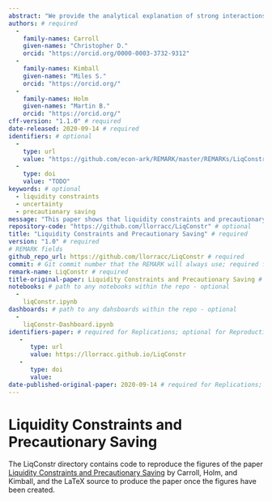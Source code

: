```yaml
---
abstract: "We provide the analytical explanation of strong interactions between precautionary sav- ing and liquidity constraints that are regularly observed in numerical solutions to consump- tion/saving models. The effects of constraints and of uncertainty spring from the same cause: concavification of the consumption function, which can be induced either by constraints or by uncertainty. Concavification propagates back to consumption functions in prior periods. But, surprisingly, once a linear consumption function has been concavified by the presence of either risks or constraints, the introduction of additional concavifiers in a given period can reduce the precautionary motive in earlier periods at some levels of wealth." # abstract: optional
authors: # required
  -
    family-names: Carroll
    given-names: "Christopher D."
    orcid: "https://orcid.org/0000-0003-3732-9312"
  -
    family-names: Kimball
    given-names: "Miles S."
    orcid: "https://orcid.org/"
  -
    family-names: Holm
    given-names: "Martin B."
    orcid: "https://orcid.org/"
cff-version: "1.1.0" # required 
date-released: 2020-09-14 # required
identifiers: # optional
  - 
    type: url
    value: "https://github.com/econ-ark/REMARK/master/REMARKs/LiqConstr.md"
  - 
    type: doi
    value: "TODO"
keywords: # optional
  - liquidity constraints
  - uncertainty
  - precautionary saving
message: "This paper shows that liquidity constraints and precautionary saving are closely related to each other, since both can be thought of is "counterclockwise concavifications" of the consumption function.; all results are paired with illustrative numerical solutions." # required
repository-code: "https://github.com/llorracc/LiqConstr" # optional
title: "Liquidity Constraints and Precautionary Saving" # required
version: "1.0" # required
# REMARK fields
github_repo_url: https://github.com/llorracc/LiqConstr # required 
commit: # Git commit number that the REMARK will always use; required for "frozen" remarks, optional for "draft" remarks
remark-name: LiqConstr # required 
title-original-paper: Liquidity Constraints and Precautionary Saving # optional 
notebooks: # path to any notebooks within the repo - optional
  - 
    liqConstr.ipynb
dashboards: # path to any dahsboards within the repo - optional
  - 
    liqConstr-Dashboard.ipynb
identifiers-paper: # required for Replications; optional for Reproductions
   - 
      type: url 
      value: https://llorracc.github.io/LiqConstr
   - 
      type: doi
      value: 
date-published-original-paper: 2020-09-14 # required for Replications; optional for Reproductions
---
```



# Liquidity Constraints and Precautionary Saving

The LiqConstr directory contains code to reproduce the figures of the paper [Liquidity Constraints and Precautionary Saving](http://econ.jhu.edu/people/ccarroll/papers/LiqConstr/) by Carroll, Holm, and Kimball,
and the LaTeX source to produce the paper once the figures have been created.
